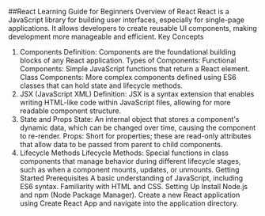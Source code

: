 ##React Learning Guide for Beginners
Overview of React
React is a JavaScript library for building user interfaces, especially for single-page applications.
It allows developers to create reusable UI components, making development more manageable and efficient.
Key Concepts
1. Components
Definition: Components are the foundational building blocks of any React application.
Types of Components:
Functional Components: Simple JavaScript functions that return a React element.
Class Components: More complex components defined using ES6 classes that can hold state and lifecycle methods.
2. JSX (JavaScript XML)
Definition: JSX is a syntax extension that enables writing HTML-like code within JavaScript files, allowing for more readable component structure.
3. State and Props
State: An internal object that stores a component's dynamic data, which can be changed over time, causing the component to re-render.
Props: Short for properties; these are read-only attributes that allow data to be passed from parent to child components.
4. Lifecycle Methods
Lifecycle Methods: Special functions in class components that manage behavior during different lifecycle stages, such as when a component mounts, updates, or unmounts.
Getting Started
Prerequisites
A basic understanding of JavaScript, including ES6 syntax.
Familiarity with HTML and CSS.
Setting Up
Install Node.js and npm (Node Package Manager).
Create a new React application using Create React App and navigate into the application directory.
